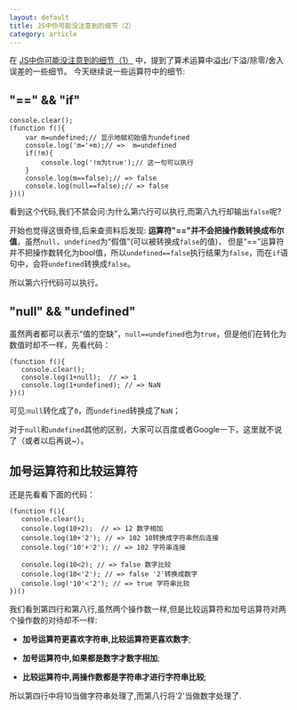 ```yaml
---
layout: default
title: JS中你可能没注意到的细节（2）
category: article
---
```


在 [JS中你可能没注意到的细节（1）](./JS中你可能没注意到的细节（1）.html) 中，提到了算术运算中溢出/下溢/除零/舍入误差的一些细节。
今天继续说一些运算符中的细节:

## "==" && "if"

    console.clear();
    (function f(){
        var m=undefined;// 显示地赋初始值为undefined
        console.log('m='+m);// =>  m=undefined
        if(!m){
            console.log('!m为true');// 这一句可以执行
        }
        console.log(m==false);// => false
        console.log(null==false);// => false
    })()

看到这个代码,我们不禁会问:为什么第六行可以执行,而第八九行却输出`false`呢?

开始也觉得这很奇怪,后来查资料后发现: **运算符"=="并不会把操作数转换成布尔值**，虽然`null`、`undefined`为“假值”(可以被转换成`false`的值)，
但是“==”运算符并不把操作数转化为bool值，所以`undefined==false`执行结果为`false`，而在`if`语句中，会将`undefined`转换成`false`。

所以第六行代码可以执行。

## "null" && "undefined"

虽然两者都可以表示“值的空缺”，`null==undefined`也为`true`，但是他们在转化为数值时却不一样，先看代码：

    (function f(){
       console.clear();
       console.log(1+null);  // => 1
       console.log(1+undefined); // => NaN
    })()

可见:`null`转化成了`0`，而`undefined`转换成了`NaN`；

对于`null`和`undefined`其他的区别，大家可以百度或者Google一下，这里就不说了（或者以后再说~）。

## 加号运算符和比较运算符

还是先看看下面的代码：

    (function f(){
       console.clear();
       console.log(10+2);  // => 12 数字相加
       console.log(10+'2'); // => 102 10转换成字符串然后连接
       console.log('10'+'2'); // => 102 字符串连接

       console.log(10<2); // => false 数字比较
       console.log(10<'2'); // => false '2'转换成数字
       console.log('10'<'2'); // => true 字符串比较
    })()

我们看到第四行和第八行,虽然两个操作数一样,但是比较运算符和加号运算符对两个操作数的对待却不一样:

* **加号运算符更喜欢字符串,比较运算符更喜欢数字**;

* **加号运算符中,如果都是数字才数字相加**;

* **比较运算符中,两操作数都是字符串才进行字符串比较**;

所以第四行中将10当做字符串处理了,而第八行将'2'当做数字处理了.